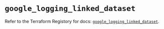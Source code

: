 # `google_logging_linked_dataset`

Refer to the Terraform Registory for docs: [`google_logging_linked_dataset`](https://registry.terraform.io/providers/hashicorp/google-beta/5.11.0/docs/resources/google_logging_linked_dataset).
